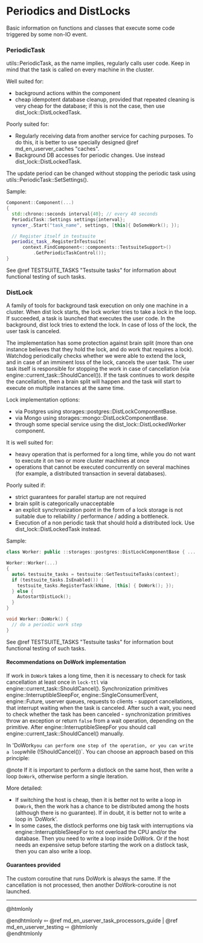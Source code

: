 # Periodics and DistLocks

Basic information on functions and classes that execute some code triggered by
some non-IO event.

### PeriodicTask

utils::PeriodicTask, as the name implies, regularly calls user code. Keep in
mind that the task is called on every machine in the cluster.

Well suited for:
* background actions within the component
* cheap idempotent database cleanup, provided that repeated cleaning is very
  cheap for the database; if this is not the case, then use
  dist_lock::DistLockedTask.

Poorly suited for:
* Regularly receiving data from another service for caching purposes.
  To do this, it is better to use specially designed
  @ref md_en_userver_caches "caches".
* Background DB accesses for periodic changes. Use instead dist_lock::DistLockedTask.

The update period can be changed without stopping the periodic task using
utils::PeriodicTask::SetSettings().

Sample:
```cpp
Component::Component(...)
{
  std::chrono::seconds interval{40}; // every 40 seconds
  PeriodicTask::Settings settings{interval};
  syncer_.Start("task_name", settings, [this]{ DoSomeWork(); });

  // Register itself in testsuite
  periodic_task_.RegisterInTestsuite(
      context.FindComponent<::components::TestsuiteSupport>()
          .GetPeriodicTaskControl());
}
```

See @ref TESTSUITE_TASKS "Testsuite tasks" for information about functional
testing of such tasks.


### DistLock

A family of tools for background task execution on only one machine in a
cluster. When dist lock starts, the lock worker tries to take a lock in the
loop. If succeeded, a task is launched that executes the user code.
In the background, dist lock tries to extend the lock. In case of loss of the
lock, the user task is canceled.

The implementation has some protection against brain split (more than one
instance believes that they hold the lock, and do work that requires a lock).
Watchdog periodically checks whether we were able to extend the lock, and in
case of an imminent loss of the lock, cancels the user task. The user task
itself is responsible for stopping the work in case of cancellation
(via engine::current_task::ShouldCancel()). If the task continues to work
despite the cancellation, then a brain split will happen and the task will
start to execute on multiple instances at the same time.

Lock implementation options:
* via Postgres using storages::postgres::DistLockComponentBase.
* via Mongo using storages::mongo::DistLockComponentBase.
* through some special service using the dist_lock::DistLockedWorker component.

It is well suited for:
* heavy operation that is performed for a long time, while you do not want to
  execute it on two or more cluster machines at once
* operations that cannot be executed concurrently on several machines
  (for example, a distributed transaction in several databases).

Poorly suited if:
* strict guarantees for parallel startup are not required
* brain split is categorically unacceptable
* an explicit synchronization point in the form of a lock storage is not
  suitable due to reliability / performance / adding a bottleneck.
* Execution of a non periodic task that should hold a distributed lock.
  Use dist_lock::DistLockedTask instead.

Sample:
```cpp
class Worker: public ::storages::postgres::DistLockComponentBase { ... }

Worker::Worker(...)
{
  auto& testsuite_tasks = testsuite::GetTestsuiteTasks(context);
  if (testsuite_tasks.IsEnabled()) {
    testsuite_tasks.RegisterTask(kName, [this] { DoWork(); });
  } else {
    AutostartDistLock();
  }
}

void Worker::DoWork() {
  // do a periodic work step
}
```

See @ref TESTSUITE_TASKS "Testsuite tasks" for information bout functional
testing of such tasks.


#### Recommendations on DoWork implementation

If work in `DoWork` takes a long time, then it is necessary to check for task
cancellation at least once in `lock-ttl` via
engine::current_task::ShouldCancel(). Synchronization primitives
engine::InterruptibleSleepFor, engine::SingleConsumerEvent, engine::Future,
userver queues, requests to clients - support cancellations, that interrupt
waiting when the task is canceled. After such a wait, you need to check whether
the task has been canceled - synchronization primitives throw an exception or
return `false` from a wait operation, depending on the primitive.
After engine::InterruptibleSleepFor you should call
engine::current_task::ShouldCancel() manually.

In 'DoWork` you can perform one step of the operation, or you can write a loop
`while (!ShouldCancel())`. You can choose an approach based on this principle:

@note If it is important to perform a distlock on the same host, then write a loop
      `DoWork`, otherwise perform a single iteration.

More detailed:
* If switching the host is cheap, then it is better not to write a loop in
  `DoWork`, then the work has a chance to be distributed among the hosts
  (although there is no guarantee). If in doubt, it is better not to write a
  loop in `DoWork'.
* In some cases, the distlock performs one big task with interruptions via
  engine::InterruptibleSleepFor to not overload the CPU and/or the database.
  Then you need to write a loop inside DoWork. Or if the host needs an
  expensive setup before starting the work on a distlock task, then you can
  also write a loop.

#### Guarantees provided

The custom coroutine that runs DoWork is always the same. If the cancellation
is not processed, then another DoWork-coroutine is not launched.


----------

@htmlonly <div class="bottom-nav"> @endhtmlonly
⇦ @ref md_en_userver_task_processors_guide | @ref md_en_userver_testing ⇨
@htmlonly </div> @endhtmlonly
